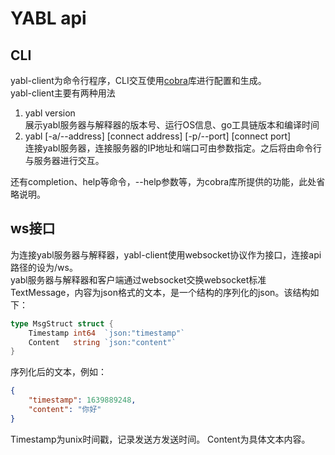 # YABL api
## CLI
yabl-client为命令行程序，CLI交互使用[cobra](https://github.com/spf13/cobra)库进行配置和生成。  
yabl-client主要有两种用法
1. yabl version  
展示yabl服务器与解释器的版本号、运行OS信息、go工具链版本和编译时间  
1. yabl [-a/--address] [connect address] [-p/--port] [connect port]  
连接yabl服务器，连接服务器的IP地址和端口可由参数指定。之后将由命令行与服务器进行交互。  

还有completion、help等命令，--help参数等，为cobra库所提供的功能，此处省略说明。
## ws接口
为连接yabl服务器与解释器，yabl-client使用websocket协议作为接口，连接api路径的设为/ws。  
yabl服务器与解释器和客户端通过websocket交换websocket标准TextMessage，内容为json格式的文本，是一个结构的序列化的json。该结构如下：  
```go
type MsgStruct struct {
	Timestamp int64  `json:"timestamp"`
	Content   string `json:"content"`
}
```
序列化后的文本，例如：
```json
{
    "timestamp": 1639889248,
    "content": "你好"
}
```
Timestamp为unix时间戳，记录发送方发送时间。
Content为具体文本内容。